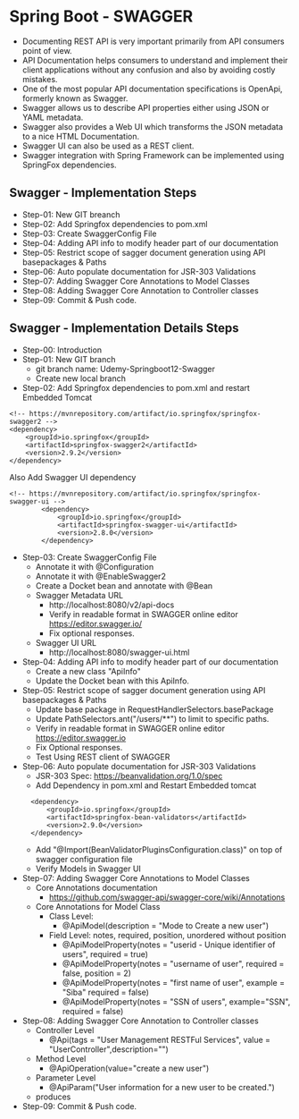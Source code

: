 # Spring Boot - SWAGGER
- Documenting REST API is very important primarily from API consumers point of
view.
- API Documentation helps consumers to understand and implement their client
applications without any confusion and also by avoiding costly mistakes.
- One of the most popular API documentation specifications is OpenApi, formerly
known as Swagger.
- Swagger allows us to describe API properties either using JSON or YAML
metadata.
- Swagger also provides a Web UI which transforms the JSON metadata to a nice 
HTML Documentation.
- Swagger UI can also be used as a REST client.
- Swagger integration with Spring Framework can be implemented using SpringFox
dependencies.
  
## Swagger - Implementation Steps
- Step-01: New GIT breanch
- Step-02: Add Springfox dependencies to pom.xml
- Step-03: Create SwaggerConfig File
- Step-04: Adding API info to modify header part of our documentation
- Step-05: Restrict scope of sagger document generation using API basepackages & Paths 
- Step-06: Auto populate documentation for JSR-303 Validations
- Step-07: Adding Swagger Core Annotations to Model Classes
- Step-08: Adding Swagger Core Annotation to Controller classes
- Step-09: Commit & Push code.   
    
## Swagger - Implementation Details Steps
- Step-00: Introduction
- Step-01: New GIT branch
    - git branch name: Udemy-Springboot12-Swagger
    - Create new local branch   
- Step-02: Add Springfox dependencies to pom.xml and restart Embedded Tomcat
```
<!-- https://mvnrepository.com/artifact/io.springfox/springfox-swagger2 -->
<dependency>
    <groupId>io.springfox</groupId>
    <artifactId>springfox-swagger2</artifactId>
    <version>2.9.2</version>
</dependency>
```
Also Add Swagger UI dependency
```
<!-- https://mvnrepository.com/artifact/io.springfox/springfox-swagger-ui -->
		<dependency>
			<groupId>io.springfox</groupId>
			<artifactId>springfox-swagger-ui</artifactId>
			<version>2.8.0</version>
		</dependency>
```

- Step-03: Create SwaggerConfig File
    - Annotate it with @Configuration
    - Annotate it with @EnableSwagger2
    - Create a Docket bean and annotate with @Bean
    - Swagger Metadata URL
        - http://localhost:8080/v2/api-docs
        - Verify in readable format in SWAGGER online editor https://editor.swagger.io/
        - Fix optional<User> responses.
    - Swagger UI URL
        - http://localhost:8080/swagger-ui.html
- Step-04: Adding API info to modify header part of our documentation
    - Create a new class "ApiInfo"
    - Update the Docket bean with this ApiInfo.
- Step-05: Restrict scope of sagger document generation using API basepackages & Paths
    - Update base package in RequestHandlerSelectors.basePackage
    - Update PathSelectors.ant("/users/**") to limit to specific paths. 
    - Verify in readable format in SWAGGER online editor https://editor.swagger.io
    - Fix Optional<User> responses.
    - Test Using REST client of SWAGGER
- Step-06: Auto populate documentation for JSR-303 Validations
    - JSR-303 Spec: https://beanvalidation.org/1.0/spec
    - Add Dependency in pom.xml and Restart Embedded tomcat
    ```
      <dependency>
          <groupId>io.springfox</groupId>
          <artifactId>springfox-bean-validators</artifactId>
          <version>2.9.0</version>
      </dependency>
    ```              
     - Add "@Import(BeanValidatorPluginsConfiguration.class)" on top of swagger configuration file
     - Verify Models in Swagger UI
- Step-07: Adding Swagger Core Annotations to Model Classes
    - Core Annotations documentation
        - https://github.com/swagger-api/swagger-core/wiki/Annotations
    - Core Annotations for Model Class
        - Class Level:
            - @ApiModel(description = "Mode to Create a new user")
        - Field Level: notes, required, position, unordered without position
            -  @ApiModelProperty(notes = "userid - Unique identifier of users", required = true)  
            -  @ApiModelProperty(notes = "username of user", required = false, position = 2)  
            -  @ApiModelProperty(notes = "first name of user", example = "Siba" required = false)  
            -  @ApiModelProperty(notes = "SSN of users", example="SSN", required = false)  
- Step-08: Adding Swagger Core Annotation to Controller classes
    - Controller Level
        - @Api(tags = "User Management RESTFul Services", value = "UserController",description="")
    - Method Level
        - @ApiOperation(value="create a new user")
    - Parameter Level
        - @ApiParam("User information for a new user to be created.")
    - produces        
- Step-09: Commit & Push code.     